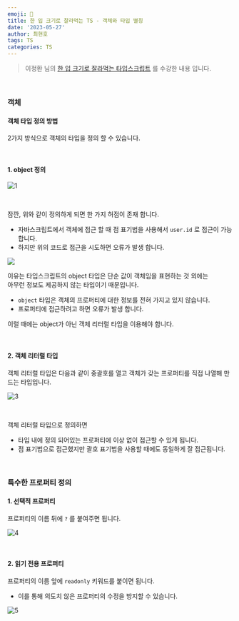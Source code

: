 ```yaml
---
emoji: 📖
title: 한 입 크기로 잘라먹는 TS - 객체와 타입 별칭
date: '2023-05-27'
author: 최현호
tags: TS
categories: TS
---
```


> 이정환 님의 [한 입 크기로 잘라먹는 타입스크립트](https://www.inflearn.com/course/%ED%95%9C%EC%9E%85-%ED%81%AC%EA%B8%B0-%ED%83%80%EC%9E%85%EC%8A%A4%ED%81%AC%EB%A6%BD%ED%8A%B8/) 를 수강한 내용 입니다.

<br>

### 객체

#### 객체 타입 정의 방법

2가지 방식으로 객체의 타입을 정의 할 수 있습니다.

<br>

#### 1. object 정의

![1](https://github.com/Choi-HyunHo/hyunho-gatsby-blog/assets/87301268/8cee445d-182a-4979-b6dd-be89f7733eb5)

<br>

잠깐, 위와 같이 정의하게 되면 한 가지 허점이 존재 합니다.

- 자바스크립트에서 객체에 접근 할 때 점 표기법을 사용해서 `user.id` 로 접근이 가능 합니다.
- 하지만 위의 코드로 접근을 시도하면 오류가 발생 합니다.

<img src="https://github.com/Choi-HyunHo/hyunho-gatsby-blog/assets/87301268/dfd01940-6bb8-42a6-9a48-2ec3eb2066e7" />

<br>

이유는 타입스크립트의 object 타입은 단순 값이 객체임을 표현하는 것 외에는 <br> 아무런 정보도 제공하지 않는 타입이기 때문입니다.

- `object` 타입은 객체의 프로퍼티에 대한 정보를 전혀 가지고 있지 않습니다.
- 프로퍼티에 접근하려고 하면 오류가 발생 합니다.

이럴 때에는 object가 아닌 객체 리터럴 타입을 이용해야 합니다.

<br>

#### 2. 객체 리터럴 타입

객체 리터럴 타입은 다음과 같이 중괄호를 열고 객체가 갖는 프로퍼티를 직접 나열해 만드는 타입입니다.

![3](https://github.com/Choi-HyunHo/hyunho-gatsby-blog/assets/87301268/39a1a367-15c9-48b3-8c06-9c26ab67f24d)

<br>

객체 리터럴 타입으로 정의하면

- 타입 내에 정의 되어있는 프로퍼티에 이상 없이 접근할 수 있게 됩니다.
- 점 표기법으로 접근했지만 괄호 표기법을 사용할 때에도 동일하게 잘 접근됩니다.

<br>

### 특수한 프로퍼티 정의

#### 1. 선택적 프로퍼티

프로퍼티의 이름 뒤에 `?` 를 붙여주면 됩니다.

![4](https://github.com/Choi-HyunHo/hyunho-gatsby-blog/assets/87301268/4c750d5a-66d3-4640-bef7-cd91ad4bf7b0)

<br>

#### 2. 읽기 전용 프로퍼티

프로퍼티의 이름 앞에 `readonly` 키워드를 붙이면 됩니다.

- 이를 통해 의도치 않은 프로퍼티의 수정을 방지할 수 있습니다.

![5](https://github.com/Choi-HyunHo/hyunho-gatsby-blog/assets/87301268/ca68262a-53e0-42be-841a-4bac8d9d4e5f)

<br>

```toc

```
